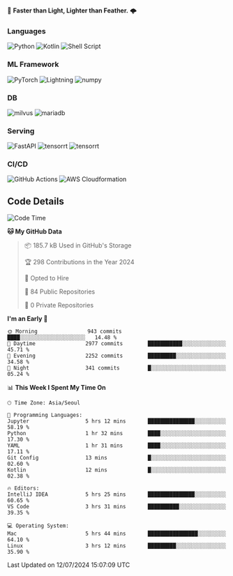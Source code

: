 :rocket: **Faster than Light, Lighter than Feather.** 🌩️

### Languages
![Python](https://img.shields.io/badge/python-3670A0?style=for-the-badge&logo=python&logoColor=ffdd54) ![Kotlin](https://img.shields.io/badge/kotlin-%237F52FF.svg?style=for-the-badge&logo=kotlin&logoColor=white) ![Shell Script](https://img.shields.io/badge/shell_script-%23121011.svg?style=for-the-badge&logo=gnu-bash&logoColor=white)


### ML Framework
<img alt="PyTorch" src ="https://img.shields.io/badge/PyTorch-EE4C2C.svg?&style=for-the-badge&logo=PyTorch&logoColor=white"/> ![Lightning](https://img.shields.io/badge/lightning-792EE5.svg?style=for-the-badge&logo=lightning&logoColor=white) <img alt="numpy" src ="https://img.shields.io/badge/NumPy-013243.svg?&style=for-the-badge&logo=NumPy&logoColor=white"/> 

### DB
<img alt="milvus" src ="https://img.shields.io/badge/milvus-00A1EA.svg?&style=for-the-badge&logo=milvus&logoColor=white"/> <img alt="mariadb" src ="https://img.shields.io/badge/mariadb-003545.svg?&style=for-the-badge&logo=mariadb&logoColor=white"/>


### Serving
<img alt="FastAPI" src ="https://img.shields.io/badge/FastAPI-3E8E84.svg?&style=for-the-badge&logo=FastAPI&logoColor=white"/> <img alt="tensorrt" src ="https://img.shields.io/badge/TensorRT-76B900.svg?&style=for-the-badge&logo=nvidia&logoColor=white"/> <img alt="tensorrt" src ="https://img.shields.io/badge/Onnx-005CED.svg?&style=for-the-badge&logo=onnx&logoColor=white"/>

### CI/CD
![GitHub Actions](https://img.shields.io/badge/github%20actions-%232671E5.svg?style=for-the-badge&logo=githubactions&logoColor=white) ![AWS Cloudformation](https://img.shields.io/badge/AWS_Cloudformation-%23FF9900.svg?style=for-the-badge&logo=amazonwebservices&logoColor=white)


## Code Details

<!--START_SECTION:waka-->
![Code Time](http://img.shields.io/badge/Code%20Time-471%20hrs%2015%20mins-blue)

**🐱 My GitHub Data** 

> 📦 185.7 kB Used in GitHub's Storage 
 > 
> 🏆 298 Contributions in the Year 2024
 > 
> 💼 Opted to Hire
 > 
> 📜 84 Public Repositories 
 > 
> 🔑 0 Private Repositories 
 > 
**I'm an Early 🐤** 

```text
🌞 Morning                943 commits         ████░░░░░░░░░░░░░░░░░░░░░   14.48 % 
🌆 Daytime                2977 commits        ███████████░░░░░░░░░░░░░░   45.71 % 
🌃 Evening                2252 commits        █████████░░░░░░░░░░░░░░░░   34.58 % 
🌙 Night                  341 commits         █░░░░░░░░░░░░░░░░░░░░░░░░   05.24 % 
```


📊 **This Week I Spent My Time On** 

```text
🕑︎ Time Zone: Asia/Seoul

💬 Programming Languages: 
Jupyter                  5 hrs 12 mins       ███████████████░░░░░░░░░░   58.19 % 
Python                   1 hr 32 mins        ████░░░░░░░░░░░░░░░░░░░░░   17.30 % 
YAML                     1 hr 31 mins        ████░░░░░░░░░░░░░░░░░░░░░   17.11 % 
Git Config               13 mins             █░░░░░░░░░░░░░░░░░░░░░░░░   02.60 % 
Kotlin                   12 mins             █░░░░░░░░░░░░░░░░░░░░░░░░   02.38 % 

🔥 Editors: 
IntelliJ IDEA            5 hrs 25 mins       ███████████████░░░░░░░░░░   60.65 % 
VS Code                  3 hrs 31 mins       ██████████░░░░░░░░░░░░░░░   39.35 % 

💻 Operating System: 
Mac                      5 hrs 44 mins       ████████████████░░░░░░░░░   64.10 % 
Linux                    3 hrs 12 mins       █████████░░░░░░░░░░░░░░░░   35.90 % 
```


 Last Updated on 12/07/2024 15:07:09 UTC
<!--END_SECTION:waka-->

